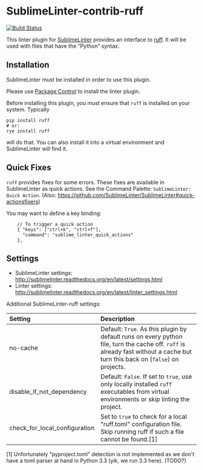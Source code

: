 SublimeLinter-contrib-ruff
==========================

[![Build Status](https://travis-ci.org/SublimeLinter/SublimeLinter-contrib-ruff.svg?branch=master)](https://travis-ci.org/SublimeLinter/SublimeLinter-contrib-ruff)

This linter plugin for [SublimeLinter](https://github.com/SublimeLinter/SublimeLinter) provides an interface to [ruff](https://docs.astral.sh/ruff/). It will be used with files that have the “Python” syntax.

## Installation
SublimeLinter must be installed in order to use this plugin. 

Please use [Package Control](https://packagecontrol.io) to install the linter plugin.

Before installing this plugin, you must ensure that `ruff` is installed on your system. Typically

```
pip install ruff
# or:
rye install ruff
```

will do that.  You can also install it into a virtual environment and SublimeLinter will find it.

## Quick Fixes

`ruff` provides fixes for some errors.  These fixes are available in SublimeLinter as quick actions. See the Command Palette: `SublimeLinter: Quick Action`.  (Also: https://github.com/SublimeLinter/SublimeLinter#quick-actionsfixers)

You may want to define a key binding:

```
    // To trigger a quick action
    { "keys": ["ctrl+k", "ctrl+f"],
      "command": "sublime_linter_quick_actions"
    },
```


## Settings
- SublimeLinter settings: http://sublimelinter.readthedocs.org/en/latest/settings.html
- Linter settings: http://sublimelinter.readthedocs.org/en/latest/linter_settings.html

Additional SublimeLinter-ruff settings:

|Setting|Description    |
|:------|:--------------|
|no-cache                  |Default: `True`.  As this plugin by default runs on every python file, turn the cache off.  `ruff` is already fast without a cache but turn this back on (`false`) on projects.|
|disable_if_not_dependency |Default: `False`.  If set to `true`, use only locally installed `ruff` executables from virtual environments or skip linting the project.
|check_for_local_configuration |Set to `true` to check for a local "ruff.toml" configuration file. Skip running ruff if such a file cannot be found.[1]|


[1] Unfortunately "pyproject.toml" detection is not implemented as we don't have a toml parser at hand in Python 3.3 (yik, we run 3.3 here). (TODO?)

